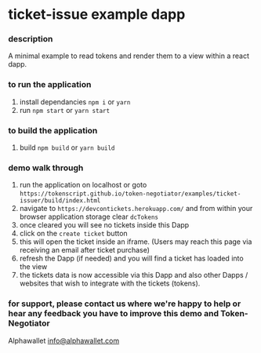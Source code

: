 # ticket-issue example dapp

### description

A minimal example to read tokens and render them to a view within a react dapp.

### to run the application

1. install dependancies `npm i` or `yarn`
2. run `npm start` or `yarn start`

### to build the application 

1. build `npm build` or `yarn build`

### demo walk through

1. run the application on localhost or goto `https://tokenscript.github.io/token-negotiator/examples/ticket-issuer/build/index.html`
2. navigate to `https://devcontickets.herokuapp.com/` and from within your browser application storage clear `dcTokens`
3. once cleared you will see no tickets inside this Dapp
4. click on the `create ticket` button
5. this will open the ticket inside an iframe. (Users may reach this page via receiving an email after ticket purchase)
6. refresh the Dapp (if needed) and you will find a ticket has loaded into the view
7. the tickets data is now accessible via this Dapp and also other Dapps / websites that wish to integrate with the tickets (tokens).

### for support, please contact us where we're happy to help or hear any feedback you have to improve this demo and Token-Negotiator

Alphawallet <info@alphawallet.com>
